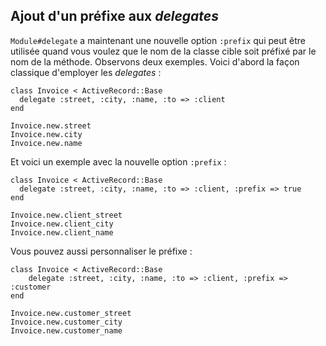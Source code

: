 ## Ajout d'un préfixe aux *delegates*

`Module#delegate` a maintenant une nouvelle option `:prefix` qui peut être utilisée quand vous voulez que le nom de la classe cible soit préfixé par le nom de la méthode. Observons deux exemples. Voici d'abord la façon classique d'employer les *delegates* :

	class Invoice < ActiveRecord::Base
	  delegate :street, :city, :name, :to => :client
	end

	Invoice.new.street
	Invoice.new.city
	Invoice.new.name

Et voici un exemple avec la nouvelle option `:prefix` :

	class Invoice < ActiveRecord::Base
	  delegate :street, :city, :name, :to => :client, :prefix => true
	end

	Invoice.new.client_street
	Invoice.new.client_city
	Invoice.new.client_name

Vous pouvez aussi personnaliser le préfixe :

	class Invoice < ActiveRecord::Base
		delegate :street, :city, :name, :to => :client, :prefix => :customer
	end

	Invoice.new.customer_street
	Invoice.new.customer_city
	Invoice.new.customer_name

